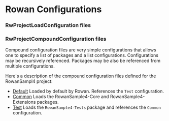 # Rowan Configurations

### RwProjectLoadConfiguration files

### RwProjectCompoundConfiguration files

Compound configuration files are very simple configurations that allows one to specify a list of packages and a list configurations. Configurations may be recursively referenced. Packages may be also be referenced from multiple configurations.

Here's a description of the compound configuration files defined for the RowanSampl4 project:
- [Default][1]
  Loaded by default by Rowan. References the `Test` configuration.
- [Common][2]
  Loads the RowanSample4-Core and RowanSample4-Extensions packages.
- [Test][3]
  Loads the `RowanSample4-Tests` package and references the `Common` configuration.

[1]: ./Default.ston
[2]: ./Common.ston
[3]: ./Test.ston
